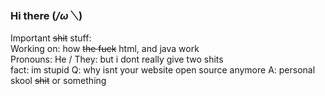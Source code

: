 ### Hi there (*/ω＼*)

Important ~~shit~~ stuff:<br>
Working on: how ~~the fuck~~ html, and java work <br>
Pronouns: He / They: but i dont really give two shits <br>
fact: im stupid
Q: why isnt your website open source anymore
A: personal skool ~~shit~~ or something
<!--
**Novationo/Novationo** is a ✨ _special_ ✨ repository because its `README.md` (this file) appears on your GitHub profile.

Here are some ideas to get you started:

- 🔭 I’m currently working on ...
- 🌱 I’m currently learning ...
- 👯 I’m looking to collaborate on ...
- 🤔 I’m looking for help with ...
- 💬 Ask me about ...
- 📫 How to reach me: ...
- 😄 Pronouns: ...
- ⚡ Fun fact: ...
-->
